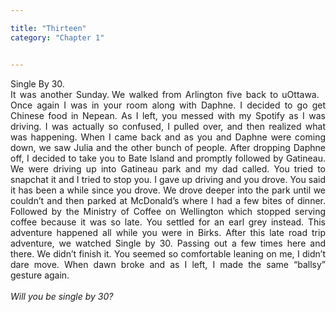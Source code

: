 ```yaml
---

title: "Thirteen"
category: "Chapter 1"


---
```

<style>
body {
text-align: justify}
</style>

Single By 30. 
<br>
It was another Sunday. We walked from Arlington five back to uOttawa.  Once again I was in your room along with Daphne. I decided to go get Chinese food in Nepean. As I left, you messed with my Spotify as I was driving. I was actually so confused, I pulled over, and then realized what was happening. When I came back and as you and Daphne were coming down, we saw Julia and the other bunch of people. After dropping Daphne off, I decided to take you to Bate Island and promptly followed by Gatineau. We were driving up into Gatineau park and my dad called. You tried to snapchat it and I tried to stop you. I gave up driving and you drove. You said it has been a while since you drove. We drove deeper into the park until we couldn’t and then parked at McDonald’s where I had a few bites of dinner. Followed by the Ministry of Coffee on Wellington which stopped serving coffee because it was so late. You settled for an earl grey instead. This adventure happened all while you were in Birks. After this late road trip adventure, we watched Single by 30. Passing out a few times here and there. We didn’t finish it. You seemed so comfortable leaning on me, I didn’t dare move. When dawn broke and as I left, I made the same “ballsy” gesture again.
<br><br>
*Will you be single by 30?*